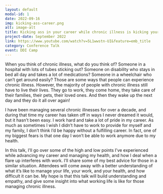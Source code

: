 ```yaml
---
layout: default
modal-id: 1
date: 2022-09-16
img: kicking-ass-career.png
alt: image-alt
title: Kicking ass in your career while chronic illness is kicking your ass
project-date: September 2022
link: https://www.youtube.com/watch?v=5L1wwstn-UI&feature=emb_title
category: Conference Talk
event: DDI Camp
---
```

When you think of chronic illness, what do you think of? Someone in a hospital with lots of tubes sticking out? Someone on disability who stays in bed all day and takes a lot of medications? Someone in a wheelchair who can’t get around easily? Those are some ways that people can experience chronic illness. However, the majority of people with chronic illness still have to live their lives. They go to work, they come home, they take care of their families, their pets, their loved ones. And then they wake up the next day and they do it all over again!    

I have been managing several chronic illnesses for over a decade, and during that time my career has taken off in ways I never dreamed it would, but it hasn’t been easy. I work hard and take a lot of pride in my career. As much as sometimes I wish I didn’t have to work to provide for myself and my family, I don’t think I’d be happy without a fulfilling career. In fact, one of my biggest fears is that one day I won’t be able to work anymore due to my health.    

In this talk, I’ll go over some of the high and low points I’ve experienced while advancing my career and managing my health, and how I deal when a flare up interferes with work. I’ll share some of my best advice for those in a similar situation. Attendees will come away with a better understanding of what it’s like to manage your life, your work, and your health, and how difficult it can be. My hope is that this talk will build understanding and empathy, and give some insight into what working life is like for those managing chronic illness.